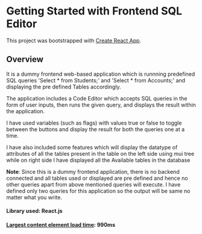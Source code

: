 # Getting Started with Frontend SQL Editor

This project was bootstrapped with [Create React App](https://github.com/facebook/create-react-app).

## Overview

It is a dummy frontend web-based application which is runnning predefined SQL queries 'Select * from Students;' and 'Select * from Accounts;' and displaying the pre defined Tables accordingly.

The application includes a Code Editor which accepts SQL queries in the form of user inputs, then runs the given query, and displays the result within the application.

I have used variables (such as flags) with values true or false to toggle between the buttons and display the result for both the queries one at a time. 

I have also included some features which will display the datatype of attributes of all the tables present in the table on the left side using mui tree while on right side I have displayed all the Available tables in the database

**Note**: Since this is a dummy frontend application, there is no backend connected and all tables used or displayed are pre defined and hence no other queries apart from above mentioned queries will execute. I have defined only two queries for this application so the output will be same no matter what you write. 

#### Library used: React.js

#### [Largest content element load time](https://gtmetrix.com/reports/62aea635aa8c747a60b7c8e8--extraordinary-puppy-b41a48.netlify.app/EI5Lcp4t/): 990ms




